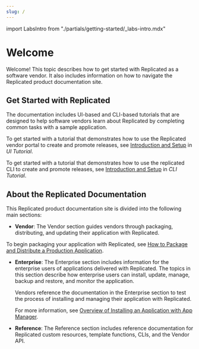 ```yaml
---
slug: /
---
```

import LabsIntro from "./partials/getting-started/_labs-intro.mdx"

# Welcome

Welcome! This topic describes how to get started with Replicated as a software vendor. It also includes information on how to navigate the Replicated product documentation site.

## Get Started with Replicated

The documentation includes UI-based and CLI-based tutorials that are designed to help software vendors learn about Replicated by completing common tasks with a sample application.

To get started with a tutorial that demonstrates how to use the Replicated vendor portal to create and promote releases, see [Introduction and Setup](/vendor/tutorial-ui-setup) in _UI Tutorial_.

To get started with a tutorial that demonstrates how to use the replicated CLI to create and promote releases, see [Introduction and Setup](/vendor/tutorial-ui-setup) in _CLI Tutorial_.

<LabsIntro/>

## About the Replicated Documentation

This Replicated product documentation site is divided into the following main sections:

 * **Vendor**: The Vendor section guides vendors through packaging,
 distributing, and updating their application with Replicated.

 To begin packaging your application with Replicated, see [How to Package and Distribute a Production Application](vendor/distributing-workflow).

 * **Enterprise**: The Enterprise section includes information for the enterprise users
 of applications delivered with Replicated. The topics in this section describe
 how enterprise users can install, update, manage, backup and restore, and monitor the application.

   Vendors reference the documentation in the Enterprise section to test the process of installing and managing their application with Replicated.

   For more information, see [Overview of Installing an Application with App Manager](enterprise/installing-overview).

* **Reference**: The Reference section includes reference documentation for Replicated custom resources, template functions, CLIs, and the Vendor API.
